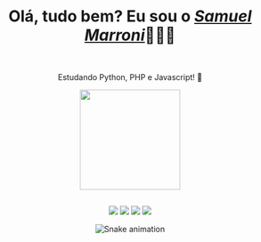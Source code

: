 <div>
  <h1 align="center">Olá, tudo bem? Eu sou o <a href="https://www.linkedin.com/in/samuel-marroni/"><i>Samuel Marroni</i></a>👨🏻‍💻</h1>
  </a><br>
  <p align="center">Estudando Python, PHP e Javascript! 🌱</h2>
</div>

<div align="center">
  <a href="https://github.com/samuelmarroni">
  <img height="180em" src="https://github-readme-stats.vercel.app/api?username=samuelmarroni&show_icons=true&theme=tokyonight&include_all_commits=true&count_private=true"/>
</div>

##

<div align="center">
  <a href="https://www.linkedin.com/in/samuel-marroni/" target="_blank"><img src="https://img.shields.io/badge/-LinkedIn-%230077B5?style=for-the-badge&logo=linkedin&logoColor=white" target="_blank"></a> 
  <a href="https://www.instagram.com/samuel_marroni/" target="_blank"><img src="https://img.shields.io/badge/-Instagram-%23E4405F?style=for-the-badge&logo=instagram&logoColor=white" target="_blank"></a>
  <a href="mailto:samuelmarroni12@gmail.com"><img src="https://img.shields.io/badge/Gmail-D14836?style=for-the-badge&logo=gmail&logoColor=white" target="_blank"></a>
  <a href="mailto:samuelmarroni@hotmail.com"><img src="https://img.shields.io/badge/Microsoft_Outlook-0078D4?style=for-the-badge&logo=microsoft-outlook&logoColor=white" target="_blank"></a>

  ![Snake animation](https://github.com/samuelmarroni/samuelmarroni/blob/output/github-contribution-grid-snake.svg)
  
</div>
